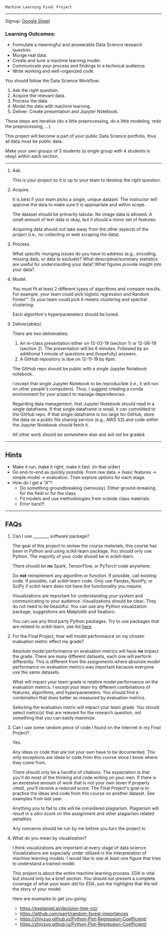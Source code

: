     Machine Learning Final Project
------

Signup: [Google Sheet](https://docs.google.com/spreadsheets/d/1BU4AssSIvDE4IYBcCWG9bEbyRu0Ql90MqO962MudS-E/edit#gid=0)   
### Learning Outcomes:

- Formulate a meaningful and answerable Data Science research question.
- Munge real data.
- Create and tune a machine learning model.
- Communicate your process and findings to a technical audience.
- Write working and well-organized code.

You should follow the Data Science Workflow:

1. Ask the right question.
2. Acquire the relevant data.
3. Process the data.
4. Model the data with machine learning.
5. Deliver: Create presentation and Jupyter Notebook.

These steps are iterative (do a little preprocessing, do a little modeling, redo the preprocessing, …).

This project will become a part of your public Data Science portfolio, thus all data must be public data.  

Make your own groups of 3 students (a single group with 4 students is okay) within each section.

----

1. Ask.

	This is your project so it is up to your team to develop the right question. 

2. Acquire.
	
	It is best if your team picks a single, unique dataset. The instructor will approve the data to make sure it is appropriate and within scope.

    The dataset should be primarily tabular. No image data is allowed. A small amount of text data is okay, but it should a minor set of features.

	Acquiring data should not take away from the other aspects of the project (i.e., no collecting or web scraping the data). 

3. Process.

	What specific munging issues do you have to address (e.g., encoding, missing data, or data to exclude)? What descriptive/summary statistics are useful for understanding your data? What figures provide insight into your data?

3. Model.

	You must fit at least 2 different types of algorithms and compare results. For example, your team could pick logistic regression and Random Forest™. Or your team could pick k-means clustering and spectral clustering.

    Each algorithm's hyperparameters should be tuned.

5. Deliver(ables).

    There are two deliverables:

    1. An in-class presentation either on 12-03-19 (section 1) or 12-06-19 (section 2). The presentation will be 6 minutes. Followed by an additional 1 minute of questions and (hopefully) answers.  
    2. A GitHub repository is due on 12-11-19 by 6pm.

    The GitHub repo should be public with a single Jupyter Notebook notebook. 

    I except that single Jupyter Notebook to be reproducible (i.e., it will run on other people's computers). Thus, I suggest creating a conda environment for your project to manage dependencies.

    Regarding data management, that Jupyter Notebook should read in a single dataframe. If that single dataframe is small, it can committed to the GitHub repo. If that single dataframe is too large for GitHub, store the data on a public file sharing service (e.g., AWS S3) and code within the Jupyter Notebook should fetch it.

    All other work should be somewhere else and will not be graded. 

----
Hints
----

- Make it run, make it right, make it fast. (in that order)
- Go end-to-end as quickly possible. From raw data -> basic features -> simple model -> evaluation. Then explore options for each stage.
- How do I get a "A"? 
    - Do something groundbreaking (seriously). Either ground-breaking for the field or for the class.
    - Fit models and use methodologies from outside class materials.
    - Error bars!!!

----
FAQs
-----

1. Can I use \_\_\_\_\_\_\_\_ software package?

    The goal of this project to review the course materials, this course has been in Python and using scikit-learn package. You should only use Python. The majority of your code should be in scikit-learn.

    There should be __no__ Spark, TensorFlow, or PyTorch code anywhere. 

    Do __not__ reimplement any algorithm or function. If possible, call existing code. If possible, call scikit-learn code. Only use Pandas, NumPy, or SciPy if scikit-learn does not have the functionality you require.

    Visualizations are important for understanding your system and communicating to your audience. Visualizations should be clear; They do not need to be beautiful. You can use any Python visualization package, suggestions are Matplotlib and Seaborn.

    You can use any third party Python packages. Try to use packages that are related to scikit-learn, see list [here](https://scikit-learn.org/stable/related_projects.html).


1. For the Final Project, how will model performance on my chosen evaluation metric effect my grade?

    Absolute model performance on evaluation metrics will have __no__ impact the grade. There are many different datasets, each one will perform differently. This is different from the assignments where absolute model performance on evaluation metrics was important because everyone use the same datasets.

    What will impact your team grade is relative model performance on the evaluation metrics. I except your team try different combinations of features, algorithms, and hyperparameters. You should find a combination that does better as measured by evaluation metrics.

    Selecting the evaluation metric will impact your team grade. You should select metric(s) that are relevant for the research question, not something that you can easily maximize.

1. Can I use some random piece of code I found on the Internet in my Final Project?

    Yes.

    Any ideas or code that are not your own have to be documented. The only exceptions are ideas or code from this course since I know where they come from. 

    There should only be a handful of citations. The expectation is that you'll do most of the thinking and code writing on your own. If there is an excessive amount of work that is not your own (even if properly cited), you'll receive a reduced score. The Final Project's goal is to practice the ideas and code from this course on another dataset. See examples from last year.

    Anything you to fail to cite will be considered plagiarism. Plagiarism will result in a zero score on this assignment and other plagiarism related penalties.

    Any concerns should be run by me before you turn the project in.
    
1. What do you mean by visualization?

    I think visualizations are important at every stage of data science. Visualizations are especially under utilized in the interpretation of machine learning models. I would like to see at least one figure that tries to understand a trained model.

    This project is about the entire machine learning process. EDA is vital but should only be a brief section. You should not present a complete coverage of what your team did for EDA, just the highlights that the tell the story of your model. 

    Here are examples to get you going:  

    - https://explained.ai/decision-tree-viz/  
    - https://github.com/parrt/random-forest-importances  
    - https://zhiyzuo.github.io/Python-Plot-Regression-Coefficient/  
    - https://zhiyzuo.github.io/Python-Plot-Regression-Coefficient/  